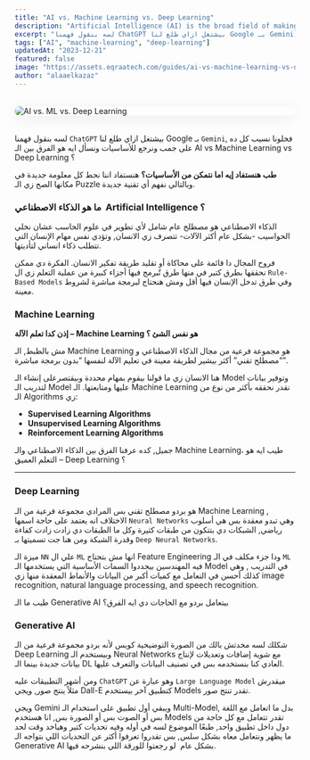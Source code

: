 ```yaml
---
title: "AI vs. Machine Learning vs. Deep Learning"
description: "Artificial Intelligence (AI) is the broad field of making machines smart. Machine Learning (ML) is a subset where systems learn from data. Deep Learning (DL) is a further subset that uses neural networks to solve complex problems. This guide breaks down how they differ and relate."
excerpt: "لسه بنقول فهمنا ChatGPT بيشتغل ازاي طلع لنا Google بـ Gemini, فخلونا نسيب كل ده على جمب ونرجع للأساسيات ونسأل ايه هو الفرق بين الـ AI vs Machine Learning vs Deep Learning ؟"
tags: ["AI", "machine-learning", "deep-learning"]
updatedAt: "2023-12-21"
featured: false
image: "https://assets.eqraatech.com/guides/ai-vs-machine-learning-vs-deep-learning.png"
author: "alaaelkazaz"
---
```


<img src="https://assets.eqraatech.com/guides/ai-vs-machine-learning-vs-deep-learning.png" alt="AI vs. ML vs. Deep Learning" ondragstart="return false;" oncontextmenu="return false;" style="display: block; margin: 2rem auto; border-radius: 1rem; box-shadow: 0 4px 24px 0 rgba(0,0,0,0.08);" />

لسه بنقول فهمنا `ChatGPT` بيشتغل ازاي طلع لنا Google بـ `Gemini`, فخلونا نسيب كل ده على جمب ونرجع للأساسيات ونسأل ايه هو الفرق بين الـ AI vs Machine Learning vs Deep Learning ؟

**طب هنستفاد إيه اما نتمكن من الأساسيات؟** هنستفاد اننا نحط كل معلومة جديدة في مكانها الصح زي الـ Puzzle وبالتالي نفهم أي تقنية جديدة.

### **ما هو الذكاء الاصطناعي  Artificial Intelligence ؟**

الذكاء الاصطناعي هو مصطلح عام شامل لأي تطوير في علوم الحاسب عشان نخلي الحواسيب -بشكل عام أكثر الآلات- تتصرف زي الانسان, وتؤدي نفس مهام الإنسان التي تتطلب ذكاء انساني لتأديتها.

فروح المجال دا قائمة على محاكاة أو تقليد طريقة تفكير الانسان. الفكرة دي ممكن نحققها بطرق كتير في منها طرق تٌبرمج فيها أجزاء كبيرة من عملية التعلم زي ال `Rule-Based Models` وفي طرق تدخل الإنسان فيها أقل ومش هنحتاج لبرمجة مباشرة لشروط معينة.

### **Machine Learning**

**إذن كدا تعلم الآلة – Machine Learning هو نفس الشئ ؟** 

مش بالظبط, الـ Machine Learning هو مجموعة فرعية من مجال الذكاء الاصطناعي و “مصطلح تقني” أكثر بيشير لطريقة معينة في تعليم الآلة لنفسها “بدون برمجة مباشرة”. 

هنا الانسان زي ما قولنا بيقوم بمهام محددة وبيقتصرعلى إنشاء الـ Model وتوفير بيانات لتدريب الـ Model عليها ومتابعتها. الـ Machine Learning نقدر نحققه بأكثر من نوع من الـ Algorithms زي:

- **Supervised Learning Algorithms** 
- **Unsupervised Learning Algorithms** 
- **Reinforcement Learning Algorithms** 

جميل, كده عرفنا الفرق بين الذكاء الاصطناعي والـ Machine Learning، طيب ايه هو التعلم العميق – Deep Learning ؟

---

### **Deep Learning**

هو بردو مصطلح تقني بس المرادي مجموعة فرعية من الـ Machine Learning , الاختلاف انه يعتمد على حاجة اسمها `Neural Networks` وهي تبدو معقدة بس هي أسلوب رياضي, الشبكات دي بتتكون من طبقات كثيرة وكل ما الطبقات دي زادت زادت كفاءة وقدرة الشبكة ومن هنا جت تسميتها بـ `Deep Neural Networks`.

ميزة الـ `NN` علي ال `ML` انها مش بتحتاج Feature Engineering ودا جزء مكلف في الـ `ML` فيه المهندسين بيحددوا السمات الأساسية التي يستخدمها الـ Model في التدريب , وهي كذلك أحسن في التعامل مع كميات أكبر من البيانات والأنماط المعقدة منها زي image recognition, natural language processing, and speech recognition.

طيب ما الـ Generative AI بيتعامل بردو مع الحاجات دي ايه الفرق؟

### Generative AI

شكلك لسه مخدتش بالك من الصورة التوضيحية كويس لأنه بردو مجموعة فرعية من الـ Deep Learning وبيستخدم الـ Neural Networks مع شوية إضافات وتعديلات لإنتاج بيانات جديدة بينما الـ DL العادي كنا بنستخدمه بس في تصنيف البيانات والتعرف عليها. 

ومن أشهر التطبيقات عليه `ChatGPT` وهو عبارة عن `Large Language Model` ميقدرش مثلاً ينتج صور, ويجي Dall-E كتطبيق آخر بيستخدم Models تقدر تنتج صور. 

ويجي Gemini ويبقي أول تطبيق على استخدام الـ Multi-Model, بدل ما اتعامل مع اللغة بس أو الصوت بس أو الصورة بس, انا هستخدم Models تقدر تتعامل مع كل حاجة من دول داخل تطبيق واحد, طبعًا الموضوع لسه في أوله وفيه تحديات كتير وهياخد وقت لحد ما يظهر ونتعامل معاه بشكل سلس, بس تقدروا تعرفوا أكثر عن التحديات اللي بتواجه الـ Generative AI بشكل عام  لو رجعتوا للورقة اللي بنشرحه فيها.